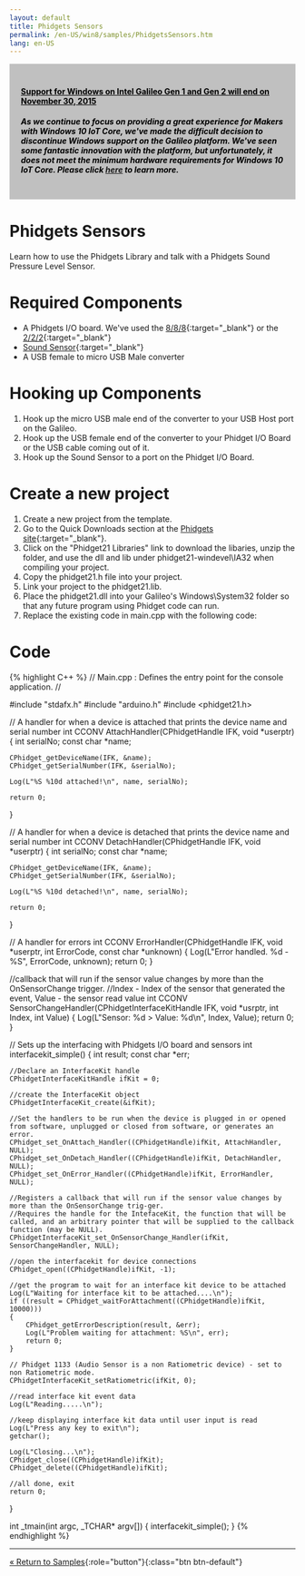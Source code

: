 ```yaml
---
layout: default
title: Phidgets Sensors
permalink: /en-US/win8/samples/PhidgetsSensors.htm
lang: en-US
---
```


<div style="background-color:Silver; color:black; padding:20px;">
	<h4><u>Support for Windows on Intel Galileo Gen 1 and Gen 2 will end on November 30, 2015</u></h4>
	<p><h5>As we continue to focus on providing a great experience for Makers with Windows 10 IoT Core, we've made the difficult decision to discontinue Windows support on the Galileo platform. We've seen some fantastic innovation with the platform, but unfortunately, it does not meet the minimum hardware requirements for Windows 10 IoT Core. Please click <a href="http://go.microsoft.com/fwlink/?LinkId=690091" target="_blank">here</a> to learn more.</h5></p>
</div>

# Phidgets Sensors
Learn how to use the Phidgets Library and talk with a Phidgets Sound Pressure Level Sensor.

# Required Components
* A Phidgets I/O board. We've used the [8/8/8](http://www.phidgets.com/products.php?category=0&product_id=1018_2){:target="_blank"}
or the [2/2/2](http://www.phidgets.com/products.php?category=0&product_id=1011_0){:target="_blank"}
* [Sound Sensor](http://www.phidgets.com/products.php?category=6&product_id=1133_0){:target="_blank"}
* A USB female to micro USB Male converter

# Hooking up Components
1. Hook up the micro USB male end of the converter to your USB Host port on the Galileo.
1. Hook up the USB female end of the converter to your Phidget I/O Board or the USB cable coming out of it.
1. Hook up the Sound Sensor to a port on the Phidget I/O Board.

# Create a new project

1. Create a new project from the template.
1. Go to the Quick Downloads section at the [Phidgets site](http://www.phidgets.com/docs/OS_-_Windows#Quick_Downloads){:target="_blank"}.
1. Click on the "Phidget21 Libraries" link to download the libaries, unzip the folder, and use the dll and lib under phidget21-windevel\IA32 when compiling your project.
1. Copy the phidget21.h file into your project.
1. Link your project to the phidget21.lib.
1. Place the phidget21.dll into your Galileo's Windows\System32 folder so that any future program using Phidget code can run.
1. Replace the existing code in main.cpp with the following code:

# Code

{% highlight C++ %}
// Main.cpp : Defines the entry point for the console application.
//

#include "stdafx.h"
#include "arduino.h"
#include <phidget21.h>

// A handler for when a device is attached that prints the device name and serial number
int CCONV AttachHandler(CPhidgetHandle IFK, void *userptr)
{
    int serialNo;
    const char *name;

    CPhidget_getDeviceName(IFK, &name);
    CPhidget_getSerialNumber(IFK, &serialNo);

    Log(L"%S %10d attached!\n", name, serialNo);

    return 0;
}

// A handler for when a device is detached that prints the device name and serial number
int CCONV DetachHandler(CPhidgetHandle IFK, void *userptr)
{
    int serialNo;
    const char *name;

    CPhidget_getDeviceName(IFK, &name);
    CPhidget_getSerialNumber(IFK, &serialNo);

    Log(L"%S %10d detached!\n", name, serialNo);

    return 0;
}

// A handler for errors
int CCONV ErrorHandler(CPhidgetHandle IFK, void *userptr, int ErrorCode, const char *unknown)
{
    Log(L"Error handled. %d - %S", ErrorCode, unknown);
    return 0;
}

//callback that will run if the sensor value changes by more than the OnSensorChange trigger.
//Index - Index of the sensor that generated the event, Value - the sensor read value
int CCONV SensorChangeHandler(CPhidgetInterfaceKitHandle IFK, void *usrptr, int Index, int Value)
{
    Log(L"Sensor: %d > Value: %d\n", Index, Value);
    return 0;
}

// Sets up the interfacing with Phidgets I/O board and sensors
int interfacekit_simple()
{
    int result;
    const char *err;

    //Declare an InterfaceKit handle
    CPhidgetInterfaceKitHandle ifKit = 0;

    //create the InterfaceKit object
    CPhidgetInterfaceKit_create(&ifKit);

    //Set the handlers to be run when the device is plugged in or opened from software, unplugged or closed from software, or generates an error.
    CPhidget_set_OnAttach_Handler((CPhidgetHandle)ifKit, AttachHandler, NULL);
    CPhidget_set_OnDetach_Handler((CPhidgetHandle)ifKit, DetachHandler, NULL);
    CPhidget_set_OnError_Handler((CPhidgetHandle)ifKit, ErrorHandler, NULL);

    //Registers a callback that will run if the sensor value changes by more than the OnSensorChange trig-ger.
    //Requires the handle for the IntefaceKit, the function that will be called, and an arbitrary pointer that will be supplied to the callback function (may be NULL).
    CPhidgetInterfaceKit_set_OnSensorChange_Handler(ifKit, SensorChangeHandler, NULL);

    //open the interfacekit for device connections
    CPhidget_open((CPhidgetHandle)ifKit, -1);

    //get the program to wait for an interface kit device to be attached
    Log(L"Waiting for interface kit to be attached....\n");
    if ((result = CPhidget_waitForAttachment((CPhidgetHandle)ifKit, 10000)))
    {
        CPhidget_getErrorDescription(result, &err);
        Log(L"Problem waiting for attachment: %S\n", err);
        return 0;
    }

    // Phidget 1133 (Audio Sensor is a non Ratiometric device) - set to non Ratiometric mode.
    CPhidgetInterfaceKit_setRatiometric(ifKit, 0);

    //read interface kit event data
    Log(L"Reading.....\n");

    //keep displaying interface kit data until user input is read
    Log(L"Press any key to exit\n");
    getchar();

    Log(L"Closing...\n");
    CPhidget_close((CPhidgetHandle)ifKit);
    CPhidget_delete((CPhidgetHandle)ifKit);

    //all done, exit
    return 0;
}

int _tmain(int argc, _TCHAR* argv[])
{
    interfacekit_simple();
}
{% endhighlight %}

---

[&laquo; Return to Samples](SampleApps.htm){:role="button"}{:class="btn btn-default"}
